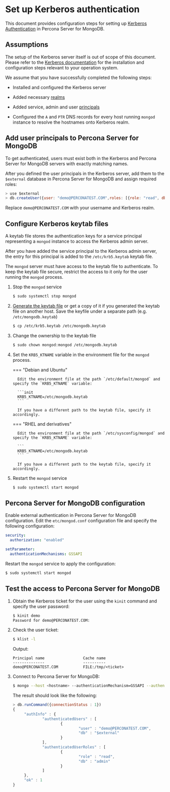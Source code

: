 # Set up Kerberos authentication

This document provides configuration steps for setting up [Kerberos Authentication](authentication.md#kerberos-authentication) in Percona Server for MongoDB.

## Assumptions

The setup of the Kerberos server itself is out of scope of this document. Please refer to the [Kerberos documentation](https://web.mit.edu/kerberos/krb5-latest/doc/admin/install_kdc.html) for the installation and configuration steps relevant to your operation system.

We assume that you have successfully completed the following steps:

* Installed and configured the Kerberos server

* Added necessary [realms](https://web.mit.edu/kerberos/krb5-1.12/doc/admin/realm_config.html)

* Added service, admin and user [principals](https://web.mit.edu/kerberos/krb5-1.5/krb5-1.5.4/doc/krb5-user/What-is-a-Kerberos-Principal_003f.html#What-is-a-Kerberos-Principal_003f)

* Configured the `A` and `PTR` DNS records for every host running `mongod` instance to resolve the hostnames onto Kerberos realm.

## Add user principals to Percona Server for MongoDB

To get authenticated, users must exist both in the Kerberos and Percona Server for MongoDB servers with exactly matching names.

After you defined the user principals in the Kerberos server, add them to the `$external` database in Percona Server for MongoDB and assign required roles:

```javascript
> use $external
> db.createUser({user: "demo@PERCONATEST.COM",roles: [{role: "read", db: "admin"}]})
```

Replace `demo@PERCONATEST.COM` with your username and Kerberos realm.

## Configure Kerberos keytab files

A keytab file stores the authentication keys for a service principal representing a `mongod` instance to access the Kerberos admin server.

After you have added the service principal to the Kerberos admin server, the entry for this principal is added to the `/etc/krb5.keytab` keytab file.

The `mongod` server must have access to the keytab file to authenticate. To keep the keytab file secure, restrict the access to it only for the user running the `mongod` process.


1. Stop the `mongod` service

    ```{.bash data-prompt="$"}
    $ sudo systemctl stop mongod
    ```

2. [Generate the keytab file](https://web.mit.edu/kerberos/krb5-1.5/krb5-1.5.4/doc/krb5-install/The-Keytab-File.html) or get a copy of it if you generated the keytab file on another host. Save the keyfile under a separate path (e.g. `/etc/mongodb.keytab`)

    ```{.bash data-prompt="$"}
    $ cp /etc/krb5.keytab /etc/mongodb.keytab
    ```

3. Change the ownership to the keytab file

    ```{.bash data-prompt="$"}
    $ sudo chown mongod:mongod /etc/mongodb.keytab
    ```

4. Set the `KRB5_KTNAME` variable in the environment file for the `mongod` process.

    === "Debian and Ubuntu"

         Edit the environment file at the path `/etc/default/mongod` and specify the `KRB5_KTNAME` variable:

         ```init
         KRB5_KTNAME=/etc/mongodb.keytab
         ```

         If you have a different path to the keytab file, specify it accordingly.

    === "RHEL and derivatives"

         Edit the environment file at the path `/etc/sysconfig/mongod` and specify the `KRB5_KTNAME` variable:

         ```
         KRB5_KTNAME=/etc/mongodb.keytab
         ```

         If you have a different path to the keytab file, specify it accordingly.

5. Restart the `mongod` service

    ```{.bash data-prompt="$"}
    $ sudo systemctl start mongod
    ```

## Percona Server for MongoDB configuration

Enable external authentication in Percona Server for MongoDB configuration. Edit the `etc/mongod.conf` configuration file and specify the following configuration:

```yaml
security:
  authorization: "enabled"

setParameter:
  authenticationMechanisms: GSSAPI
```

Restart the `mongod` service to apply the configuration:

```{.bash data-prompt="$"}
$ sudo systemctl start mongod
```

## Test the access to Percona Server for MongoDB


1. Obtain the Kerberos ticket for the user using the `kinit` command and specify the user password:

    ```{.bash data-prompt="$"}
    $ kinit demo
    Password for demo@PERCONATEST.COM:
    ```

2. Check the user ticket:
    
    ```{.bash data-prompt="$"}
    $ klist -l
    ```

    Output:

    ```
    Principal name                 Cache name
    --------------                 ----------
    demo@PERCONATEST.COM           FILE:/tmp/<ticket>
    ```


3. Connect to Percona Server for MongoDB:

    ```{.bash data-prompt="$"}
    $ mongo --host <hostname> --authenticationMechanism=GSSAPI --authenticationDatabase='$external' --username demo@PERCONATEST.COM
    ```

    The result should look like the following:

    ```javascript
    > db.runCommand({connectionStatus : 1})
    {
         "authInfo" : {
                 "authenticatedUsers" : [
                         {
                                 "user" : "demo@PERCONATEST.COM",
                                 "db" : "$external"
                         }
                 ],
                 "authenticatedUserRoles" : [
                         {
                                 "role" : "read",
                                 "db" : "admin"
                         }
                 ]
         },
         "ok" : 1
    }
    ```